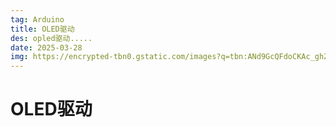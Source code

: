 ```yaml
---
tag: Arduino
title: OLED驱动
des: opled驱动.....
date: 2025-03-28
img: https://encrypted-tbn0.gstatic.com/images?q=tbn:ANd9GcQFdoCKAc_ghZp-lUHsyBpqUoFVLRcv8htR0Q&s
---
```

# OLED驱动